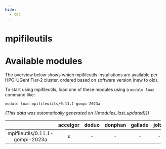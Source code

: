 ```yaml
---
hide:
  - toc
---
```


mpifileutils
============

# Available modules


The overview below shows which mpifileutils installations are available per HPC-UGent Tier-2 cluster, ordered based on software version (new to old).

To start using mpifileutils, load one of these modules using a `module load` command like:

```shell
module load mpifileutils/0.11.1-gompi-2023a
```

*(This data was automatically generated on {{modules_last_updated}})*  

| |accelgor|doduo|donphan|gallade|joltik|litleo|shinx|
| :---: | :---: | :---: | :---: | :---: | :---: | :---: | :---: |
|mpifileutils/0.11.1-gompi-2023a|x|-|-|-|-|-|-|
